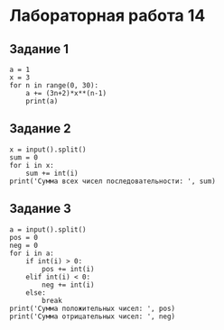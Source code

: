 # Лабораторная работа 14
## Задание 1
```
a = 1
x = 3
for n in range(0, 30):
    a += (3n+2)*x**(n-1)
    print(a) 
```

## Задание 2
```
x = input().split()
sum = 0
for i in x:
    sum += int(i)
print('Сумма всех чисел последовательности: ', sum)   
```

## Задание 3
```
a = input().split()
pos = 0
neg = 0
for i in a:
    if int(i) > 0:
        pos += int(i)
    elif int(i) < 0:
        neg += int(i)
    else:
        break
print('Сумма положительных чисел: ', pos)
print('Сумма отрицательных чисел: ', neg)    
```
